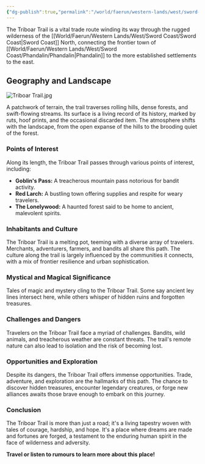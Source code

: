 ```yaml
---
{"dg-publish":true,"permalink":"/world/faerun/western-lands/west/sword-coast/phandalin/triboar-trail/"}
---
```


The Triboar Trail is a vital trade route winding its way through the rugged wilderness of the [[World/Faerun/Western Lands/West/Sword Coast/Sword Coast\|Sword Coast]] North, connecting the frontier town of [[World/Faerun/Western Lands/West/Sword Coast/Phandalin/Phandalin\|Phandalin]] to the more established settlements to the east.
## Geography and Landscape

![Triboar Trail.jpg](/img/user/Images/Locations/West/Sword%20Coast/Phandalin/Triboar%20Trail.jpg)

A patchwork of terrain, the trail traverses rolling hills, dense forests, and swift-flowing streams. Its surface is a living record of its history, marked by ruts, hoof prints, and the occasional discarded item. The atmosphere shifts with the landscape, from the open expanse of the hills to the brooding quiet of the forest.

### Points of Interest

Along its length, the Triboar Trail passes through various points of interest, including:

- **Goblin's Pass:** A treacherous mountain pass notorious for bandit activity.
- **Red Larch:** A bustling town offering supplies and respite for weary travelers.
- **The Lonelywood:** A haunted forest said to be home to ancient, malevolent spirits.

### Inhabitants and Culture

The Triboar Trail is a melting pot, teeming with a diverse array of travelers. Merchants, adventurers, farmers, and bandits all share this path. The culture along the trail is largely influenced by the communities it connects, with a mix of frontier resilience and urban sophistication.

### Mystical and Magical Significance

Tales of magic and mystery cling to the Triboar Trail. Some say ancient ley lines intersect here, while others whisper of hidden ruins and forgotten treasures.

### Challenges and Dangers

Travelers on the Triboar Trail face a myriad of challenges. Bandits, wild animals, and treacherous weather are constant threats. The trail's remote nature can also lead to isolation and the risk of becoming lost.

### Opportunities and Exploration

Despite its dangers, the Triboar Trail offers immense opportunities. Trade, adventure, and exploration are the hallmarks of this path. The chance to discover hidden treasures, encounter legendary creatures, or forge new alliances awaits those brave enough to embark on this journey.

### Conclusion

The Triboar Trail is more than just a road; it's a living tapestry woven with tales of courage, hardship, and hope. It's a place where dreams are made and fortunes are forged, a testament to the enduring human spirit in the face of wilderness and adversity.

**Travel or listen to rumours to learn more about this place!**